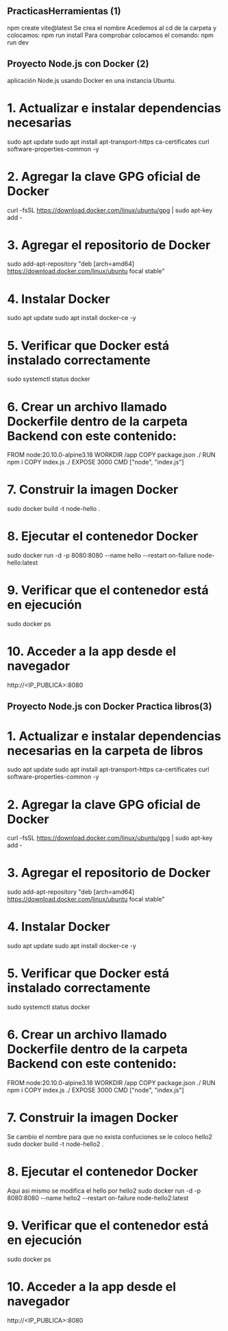 ## PracticasHerramientas (1)
npm create vite@latest
Se crea el nombre
Acedemos al cd de la carpeta y colocamos:
npm run install 
Para comprobar colocamos el comando:
npm run dev 

## Proyecto Node.js con Docker (2)

aplicación Node.js usando Docker en una instancia Ubuntu.

# 1. Actualizar e instalar dependencias necesarias
sudo apt update
sudo apt install apt-transport-https ca-certificates curl software-properties-common -y

# 2. Agregar la clave GPG oficial de Docker
curl -fsSL https://download.docker.com/linux/ubuntu/gpg | sudo apt-key add -

# 3. Agregar el repositorio de Docker
sudo add-apt-repository "deb [arch=amd64] https://download.docker.com/linux/ubuntu focal stable"

# 4. Instalar Docker
sudo apt update
sudo apt install docker-ce -y

# 5. Verificar que Docker está instalado correctamente
sudo systemctl status docker

# 6. Crear un archivo llamado Dockerfile dentro de la carpeta Backend con este contenido:
FROM node:20.10.0-alpine3.18
WORKDIR /app
COPY package.json ./
RUN npm i
COPY index.js ./
EXPOSE 3000
CMD ["node", "index.js"]

# 7. Construir la imagen Docker
sudo docker build -t node-hello .

# 8. Ejecutar el contenedor Docker
sudo docker run -d -p 8080:8080 --name hello --restart on-failure node-hello:latest

# 9. Verificar que el contenedor está en ejecución
sudo docker ps

# 10. Acceder a la app desde el navegador
http://<IP_PUBLICA>:8080


## Proyecto Node.js con Docker Practica libros(3)

# 1. Actualizar e instalar dependencias necesarias en la carpeta de libros
sudo apt update
sudo apt install apt-transport-https ca-certificates curl software-properties-common -y

# 2. Agregar la clave GPG oficial de Docker
curl -fsSL https://download.docker.com/linux/ubuntu/gpg | sudo apt-key add -

# 3. Agregar el repositorio de Docker
sudo add-apt-repository "deb [arch=amd64] https://download.docker.com/linux/ubuntu focal stable"

# 4. Instalar Docker
sudo apt update
sudo apt install docker-ce -y

# 5. Verificar que Docker está instalado correctamente
sudo systemctl status docker

# 6. Crear un archivo llamado Dockerfile dentro de la carpeta Backend con este contenido:
FROM node:20.10.0-alpine3.18
WORKDIR /app
COPY package.json ./
RUN npm i
COPY index.js ./
EXPOSE 3000
CMD ["node", "index.js"]

# 7. Construir la imagen Docker
Se cambio el nombre para que no exista confuciones se le coloco hello2
sudo docker build -t node-hello2 .

# 8. Ejecutar el contenedor Docker
Aqui asi mismo se modifica el hello por hello2
sudo docker run -d -p 8080:8080 --name hello2 --restart on-failure node-hello2:latest

# 9. Verificar que el contenedor está en ejecución
sudo docker ps

# 10. Acceder a la app desde el navegador
http://<IP_PUBLICA>:8080
